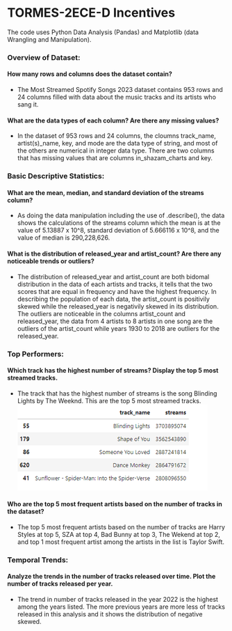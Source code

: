 # TORMES-2ECE-D Incentives
The code uses Python Data Analysis (Pandas) and Matplotlib (data Wrangling and Manipulation).
### Overview of Dataset:
#### How many rows and columns does the dataset contain?
   - The Most Streamed Spotify Songs 2023 dataset contains 953 rows and 24 columns filled with data about the music tracks and its artists who sang it.
#### What are the data types of each column? Are there any missing values?
   -  In the dataset of 953 rows and 24 columns, the cloumns track_name, artist(s)_name, key, and mode are the data type of string, and most of the others are numerical in integer data type. There are two columns that has missing values that are columns in_shazam_charts and key.

  
### Basic Descriptive Statistics:
#### What are the mean, median, and standard deviation of the streams column?
   - As doing the data manipulation including the use of .describe(), the data shows the calculations of the streams column which the mean is at the value of 5.13887 x 10^8, standard deviation of 5.666116 x 10^8, and the value of median is 290,228,626.
#### What is the distribution of released_year and artist_count? Are there any noticeable trends or outliers?
   - The distribution of released_year and artist_count are both bidomal distribution in the data of each artists and tracks, it tells that the two scores that are equal in frequency and have the highest frequency. In describing the population of each data, the artist_count is positivily skewed while the released_year is negativily skewed in its distribution. The outliers are noticeable in the columns artist_count and released_year, the data from 4 artists to 8 artists in one song are the outliers of the artist_count while years 1930 to 2018 are outliers for the released_year.

### Top Performers:
#### Which track has the highest number of streams? Display the top 5 most streamed tracks.
   - The track that has the highest number of streams is the song Blinding Lights by The Weeknd. This are the top 5 most streamed tracks. ![My logo](https://github.com/MychoTormes/Incentives/blob/a2612b5a7831ef23b46a012a372ec3882d508d55/top5%20tracks.png)
#### Who are the top 5 most frequent artists based on the number of tracks in the dataset?
   - The top 5 most frequent artists based on the number of tracks are Harry Styles at top 5, SZA at top 4, Bad Bunny at top 3, The Wekend at top 2, and top 1 most frequent artist among the artists in the list is Taylor Swift.

### Temporal Trends:
#### Analyze the trends in the number of tracks released over time. Plot the number of tracks released per year.
   - The trend in number of tracks released in the year 2022 is the highest among the years listed. The more previous years are more less of tracks released in this analysis and it shows the distribution of negative skewed. 
